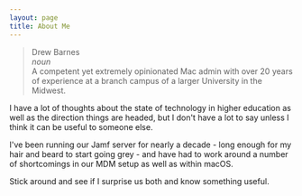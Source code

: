 ```yaml
---
layout: page
title: About Me
---
```

> Drew Barnes <br>
> _noun_ <br>
>  A competent yet extremely opinionated Mac admin with over 20 years of experience at a branch campus of a larger University in the Midwest.

I have a lot of thoughts about the state of technology in higher education as well as the direction things are headed, but I don't have a lot to say unless I think it can be useful to someone else. 

I've been running our Jamf server for nearly a decade - long enough for my hair and beard to start going grey - and have had to work around a number of shortcomings in our MDM setup as well as within macOS. 

Stick around and see if I surprise us both and know something useful.

